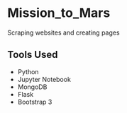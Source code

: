 # Mission_to_Mars
Scraping websites and creating pages 

## Tools Used 
* Python
* Jupyter Notebook
* MongoDB
* Flask
* Bootstrap 3
